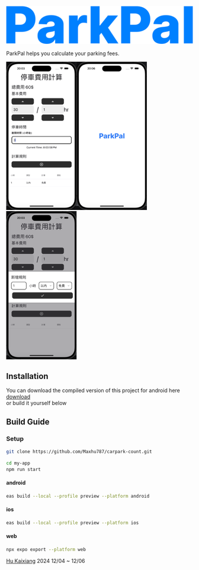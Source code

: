 <img width="1000px" src="./ParkPal.png"/>

ParkPal helps you calculate your parking fees.

<img height="400px" src="./demo-2.png" /><img height="400px" src="./demo-1.png" /><img height="400px"  src="./demo-3.png" />

## Installation

You can download the compiled version of this project for android here <a href="https://github.com/Maxhu787/carpark-count/blob/main/android-build.apk">download</a>
<br/>or build it yourself below

## Build Guide

### Setup

```bash
git clone https://github.com/Maxhu787/carpark-count.git
```

```bash
cd my-app
npm run start
```

#### android

```bash
eas build --local --profile preview --platform android
```

#### ios

```bash
eas build --local --profile preview --platform ios
```

#### web

```bash
npx expo export --platform web
```

<a href="https://maxhu787.github.io/">Hu Kaixiang</a> 2024 12/04 ~ 12/06<br/>
